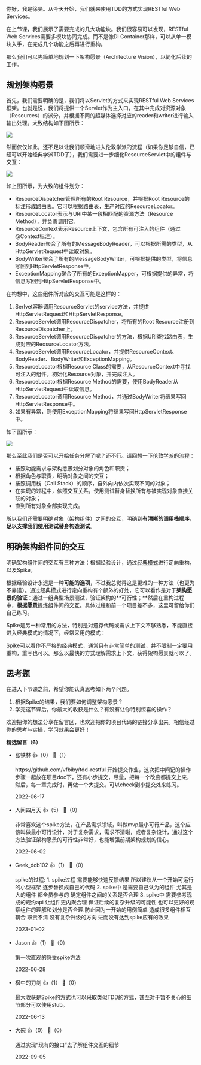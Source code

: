 你好，我是徐昊。从今天开始，我们就来使用TDD的方式实现RESTful Web Services。

在上节课，我们展示了需要完成的几大功能块。我们很容易可以发现，RESTful Web Services需要多模块协同完成。而不是像DI Container那样，可以从单一模块入手，在完成几个功能之后再进行重构。

那么我们可以先简单地规划一下架构愿景（Architecture Vision），以简化后续的工作。

## 规划架构愿景

首先，我们需要明确的是，我们将以Servlet的方式来实现RESTful Web Services框架。也就是说，我们将提供一个Servlet作为主入口，在其中完成对资源对象（Resources）的派分，并根据不同的超媒体选择对应的reader和writer进行输入输出处理。大致结构如下图所示：

![](https://static001.geekbang.org/resource/image/f5/6e/f531cdc180da287d25244d5ea711f36e.jpg?wh=8000x4500)

然而仅仅如此，还不足以让我们顺滑地进入伦敦学派的流程（如果你足够自信，已经可以开始经典学派TDD了），我们需要进一步细化ResourceServlet中的组件与交互：

![](https://static001.geekbang.org/resource/image/fe/b2/fe218e684cba33a63fa004c76f1ea3b2.jpg?wh=7493x3969)

如上图所示，为大致的组件划分：

- ResourceDispatcher管理所有的Root Resource，并根据Root Resource的标注形成路由表。它可以根据路由表，生产对应的ResourceLocator。
- ResourceLocator表示与URI中某一段相匹配的资源方法（Resource Method），并负责调用它。
- ResourceContext表示Resource上下文，包含所有可注入的组件（通过@Context标注）。
- BodyReader聚合了所有的MessageBodyReader，可以根据所需的类型，从HttpServletRequest中读取对象。
- BodyWriter聚合了所有的MessageBodyWriter，可根据提供的类型，将信息写回到HttpServletResponse中。
- ExceptionMapping聚合了所有的ExceptionMapper，可根据提供的异常，将信息写回到HttpServletResponse中。

在构想中，这些组件所对应的交互可能是这样的：

1. Serlvet容器调用ResourceServlet的service方法，并提供HttpServletRequest和HttpServletResponse。
2. ResourceServlet调用ResourceDispatcher，将所有的Root Resource注册到ResourceDispatcher上。
3. ResourceServlet调用ResourceDispatcher的方法，根据URI查找路由表，生成对应的ReosurceLocator方法。
4. ResourceServlet调用ResourceLocator，并提供ResourceContext、BodyReader、BodyWriter和ExceptionMapping。
5. ResourceLocator根据Resource Class的需要，从ResourceContext中寻找可注入的组件。初始化Resource对象，并完成注入。
6. ResourceLocator根据Resource Method的需要，使用BodyReader从HttpServletRequest中读取信息。
7. ResourceLocator调用Resource Method，并通过BodyWriter将结果写回HttpServletResponse中。
8. 如果有异常，则使用ExceptionMapping将结果写回HttpServletResponse中。

如下图所示：

![](https://static001.geekbang.org/resource/image/99/fd/99aa8f2a4d53e96eefb16a3a6c1cd3fd.jpg?wh=8000x4500)

那么至此我们是否可以开始任务分解了呢？还不行。请回想一下[伦敦学派的流程](https://time.geekbang.org/column/article/496702)：

- 按照功能需求与架构愿景划分对象的角色和职责；
- 根据角色与职责，明确对象之间的交互；
- 按照调用栈（Call Stack）的顺序，自外向内依次实现不同的对象；
- 在实现的过程中，依照交互关系，使用测试替身替换所有与被实现对象直接关联的对象；
- 直到所有对象全部实现完成。

所以我们还需要明确对象（架构组件）之间的交互，明确到**有清晰的调用栈顺序，足以支撑我们使用测试替身构造测试**。

## 明确架构组件间的交互

明确架构组件间的交互有三种方法：根据经验设计，通过[经典模式](https://time.geekbang.org/column/article/496702)进行定向重构，以及Spike。

根据经验设计永远是一种**可能的选项**，不过我总觉得这是更难的一种方法（也更为不靠谱）。通过经典模式进行定向重构有个额外的好处，它可以看作是对于**架构愿景的验证**：通过一组典型场景测试，验证架构的**可行性；**然后在重构过程中，**根据愿景**提炼组件间的交互。具体过程和前一个项目差不多，这里可留给你们自己练习。

Spike是另一种常用的方法，特别是对遗存代码或需求上下文不够熟悉，不能直接进入经典模式的情况下，经常采用的模式：

Spike可以看作不严格的经典模式，通常只有非常简单的测试，并不限制一定要用重构，重写也可以。那么以最快的方式理解需求上下文，获得架构愿景就可以了。

## 思考题

在进入下节课之前，希望你能认真思考如下两个问题。

1. 根据Spike的结果，我们要如何调整架构愿景？
2. 学完这节课后，你最大的收获是什么？有没有让你特别惊喜的操作？

欢迎把你的想法分享在留言区，也欢迎把你的项目代码的链接分享出来。相信经过你的思考与实操，学习效果会更好！
<div><strong>精选留言（6）</strong></div><ul>
<li><span>张铁林</span> 👍（0） 💬（1）<p>https:&#47;&#47;github.com&#47;vfbiby&#47;tdd-restful
开始提交作业，这次把中间记的操作步骤一起放在项目doc下，还有小步提交，尽量，把每一个改变都提交上来，然后，每一章完成时，再做一个大提交。可以check到小提交处来练习。</p>2022-06-17</li><br/><li><span>人间四月天</span> 👍（5） 💬（0）<p>非常喜欢这个spike方法，在产品需求领域，叫做mvp最小可行产品，这个应该叫做最小可行设计，对于复杂需求，需求不清晰，或者复杂设计，通过这个方法验证架构愿景的可行性非常好，也能增强前期架构规划的信心。
</p>2022-06-02</li><br/><li><span>Geek_dcb102</span> 👍（1） 💬（0）<p>spike的过程:
1. spike过程 需要能够快速反馈结果 所以建议从一个开始可运行的小型框架 逐步替换成自己的代码 
2. spike中 是需要自己认为的组件 尤其是大的组件 都全员参与的 确定组件之间的关系是否合理
3. spike中 需要参考现成的规约api 让组件更内聚合理 保证后续的复杂升级的可能性 也可以更好的观察组件的理解和划分是否合理.防止因为一开始的用例简单 造成很多组件相互耦合 职责不清 没有复杂升级的方向 进而没有达到spike应有的效果</p>2023-01-02</li><br/><li><span>Jason</span> 👍（1） 💬（0）<p>第一次直观的感受spike方法</p>2022-06-28</li><br/><li><span>枫中的刀剑</span> 👍（1） 💬（0）<p>最大收获是Spike的方式也可以采取类似TDD的方式，甚至对于暂不关心的细节部分可以使用stub。</p>2022-06-13</li><br/><li><span>大碗</span> 👍（0） 💬（0）<p>通过实现“现有的接口”去了解组件交互的细节</p>2022-09-05</li><br/>
</ul>